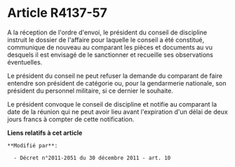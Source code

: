 # Article R4137-57

A la réception de l'ordre d'envoi, le président du conseil de discipline instruit le dossier de l'affaire pour laquelle le
conseil a été constitué, communique de nouveau au comparant les pièces et documents au vu desquels il est envisagé de le
sanctionner et recueille ses observations éventuelles.

Le président du conseil ne peut refuser la demande du comparant de faire entendre son président de catégorie ou, pour la
gendarmerie nationale, son président du personnel militaire, si ce dernier le souhaite.

Le président convoque le conseil de discipline et notifie au comparant la date de la réunion qui ne peut avoir lieu avant
l'expiration d'un délai de deux jours francs à compter de cette notification.

**Liens relatifs à cet article**

	**Modifié par**:

	  - Décret n°2011-2051 du 30 décembre 2011 - art. 10
